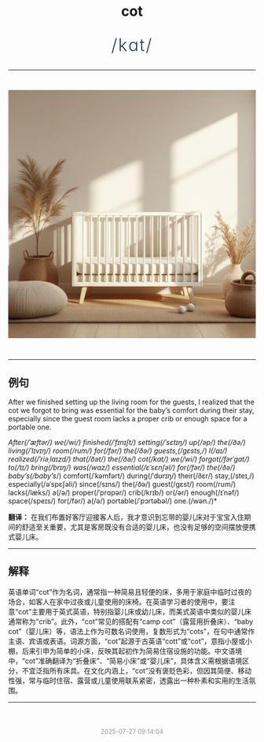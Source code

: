 <div align="center">

# cot

<div style="margin: 30px 0;">
<h1 style="font-size: 2.5em; font-weight: 300; letter-spacing: 2px; margin: 0; color: #2c3e50;">
/kɑt/
</h1>
</div>

</div>

---

<div align="center" style="margin: 40px 0;">

![cot](images/cot.png)

</div>

---

## 例句

After we finished setting up the living room for the guests, I realized that the cot we forgot to bring was essential for the baby’s comfort during their stay, especially since the guest room lacks a proper crib or enough space for a portable one.

*After(/ˈæftər/) we(/wi/) finished(/ˈfɪnɪʃt/) setting(/ˈsɛtɪŋ/) up(/əp/) the(/ðə/) living(/ˈlɪvɪŋ/) room(/rum/) for(/fər/) the(/ðə/) guests,(/gɛsts,/) I(/aɪ/) realized(/ˈriəˌlaɪzd/) that(/ðət/) the(/ðə/) cot(/kɑt/) we(/wi/) forgot(/fərˈgɑt/) to(/tɪ/) bring(/brɪŋ/) was(/wɑz/) essential(/ɛˈsɛnʃəl/) for(/fər/) the(/ðə/) baby’s(/baby’s*/) comfort(/ˈkəmfərt/) during(/ˈdʊrɪŋ/) their(/ðɛr/) stay,(/steɪ,/) especially(/əˈspɛʃəli/) since(/sɪns/) the(/ðə/) guest(/gɛst/) room(/rum/) lacks(/læks/) a(/ə/) proper(/ˈprɑpər/) crib(/krɪb/) or(/ər/) enough(/ɪˈnəf/) space(/speɪs/) for(/fər/) a(/ə/) portable(/ˈpɔrtəbəl/) one.(/wən./)*

**翻译：** 在我们布置好客厅迎接客人后，我才意识到忘带的婴儿床对于宝宝入住期间的舒适至关重要，尤其是客房既没有合适的婴儿床，也没有足够的空间摆放便携式婴儿床。

---

## 解释

英语单词“cot”作为名词，通常指一种简易且轻便的床，多用于家庭中临时过夜的场合，如客人在家中过夜或儿童使用的床椅。在英语学习者的使用中，要注意“cot”主要用于英式英语，特别指婴儿床或幼儿床，而美式英语中类似的婴儿床通常称为“crib”。此外，“cot”常见的搭配有“camp cot”（露营用折叠床）、“baby cot”（婴儿床）等，语法上作为可数名词使用，复数形式为“cots”，在句中通常作主语、宾语或表语。词源方面，“cot”起源于古英语“cott”或“cot”，意指小屋或小棚，后来引申为简单的小床，反映其起初作为简易住宿设施的功能。中文语境中，“cot”准确翻译为“折叠床”、“简易小床”或“婴儿床”，具体含义需根据语境区分，不宜泛指所有床具。在文化内涵上，“cot”没有褒贬色彩，但因其简便、移动性强，常与临时住宿、露营或儿童使用联系紧密，透露出一种朴素和实用的生活氛围。


---

<div align="center" style="margin-top: 50px;">
<small style="color: #999; font-size: 0.9em;">2025-07-27 09:14:04</small>
</div>
